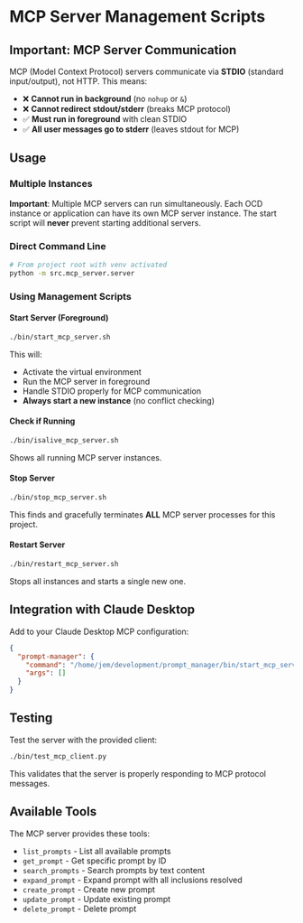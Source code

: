 # MCP Server Management Scripts

## Important: MCP Server Communication

MCP (Model Context Protocol) servers communicate via **STDIO** (standard input/output), not HTTP. This means:

- ❌ **Cannot run in background** (no `nohup` or `&`)
- ❌ **Cannot redirect stdout/stderr** (breaks MCP protocol)
- ✅ **Must run in foreground** with clean STDIO
- ✅ **All user messages go to stderr** (leaves stdout for MCP)

## Usage

### Multiple Instances
**Important**: Multiple MCP servers can run simultaneously. Each OCD instance or application can have its own MCP server instance. The start script will **never** prevent starting additional servers.

### Direct Command Line
```bash
# From project root with venv activated
python -m src.mcp_server.server
```

### Using Management Scripts

#### Start Server (Foreground)
```bash
./bin/start_mcp_server.sh
```
This will:
- Activate the virtual environment
- Run the MCP server in foreground
- Handle STDIO properly for MCP communication
- **Always start a new instance** (no conflict checking)

#### Check if Running
```bash
./bin/isalive_mcp_server.sh
```
Shows all running MCP server instances.

#### Stop Server
```bash
./bin/stop_mcp_server.sh
```
This finds and gracefully terminates **ALL** MCP server processes for this project.

#### Restart Server
```bash
./bin/restart_mcp_server.sh
```
Stops all instances and starts a single new one.

## Integration with Claude Desktop

Add to your Claude Desktop MCP configuration:

```json
{
  "prompt-manager": {
    "command": "/home/jem/development/prompt_manager/bin/start_mcp_server.sh",
    "args": []
  }
}
```

## Testing

Test the server with the provided client:
```bash
./bin/test_mcp_client.py
```

This validates that the server is properly responding to MCP protocol messages.

## Available Tools

The MCP server provides these tools:
- `list_prompts` - List all available prompts
- `get_prompt` - Get specific prompt by ID  
- `search_prompts` - Search prompts by text content
- `expand_prompt` - Expand prompt with all inclusions resolved
- `create_prompt` - Create new prompt
- `update_prompt` - Update existing prompt  
- `delete_prompt` - Delete prompt
